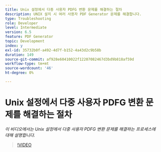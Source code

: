 ```yaml
---
title: Unix 설정에서 다중 사용자 PDFG 변환 문제를 해결하는 절차
description: UNIX 설치 시 여러 사용자 PDF Generator 문제를 해결합니다.
type: Troubleshooting
role: Developer
level: Intermediate
version: 6.5
feature: PDF Generator
topic: Development
index: y
exl-id: 35732b0f-a492-4d7f-b152-4a43d2c9b58b
duration: 149
source-git-commit: af928e60410022f12207082467d3bd9b818af59d
workflow-type: tm+mt
source-wordcount: '46'
ht-degree: 0%

---
```



# Unix 설정에서 다중 사용자 PDFG 변환 문제를 해결하는 절차

*이 비디오에서는 Unix 설정에서 다중 사용자 PDFG 변환 문제를 해결하는 프로세스에 대해 설명합니다.*

>[!VIDEO](https://video.tv.adobe.com/v/335549?quality=12&learn=on)
